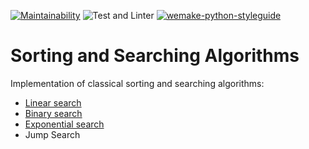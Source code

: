 [![Maintainability](https://api.codeclimate.com/v1/badges/819fe1aa42985a7b2dc5/maintainability)](https://codeclimate.com/github/dosart/sorting_and_searching)
![Test and Linter](https://github.com/dosart/sorting_and_searching/actions/workflows/Tests_and_linter.yml/badge.svg)
[![wemake-python-styleguide](https://img.shields.io/badge/style-wemake-000000.svg)](https://github.com/wemake-services/wemake-python-styleguide)

# Sorting and Searching Algorithms

Implementation of classical sorting and searching algorithms:

- [Linear search](https://github.com/dosart/sorting_and_searching/blob/main/algorithms/linear_search.py)
- [Binary search](https://github.com/dosart/sorting_and_searching/blob/main/algorithms/binary_search.py)
- [Exponential search](https://github.com/dosart/sorting_and_searching/blob/main/algorithms/exponential_search.py)
- Jump Search
